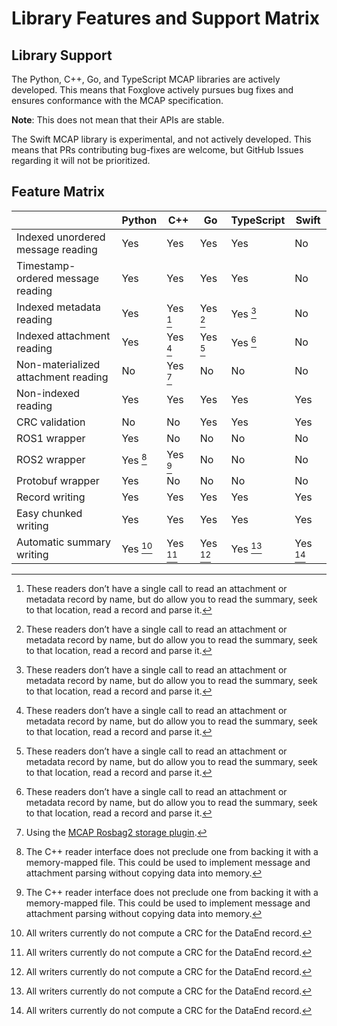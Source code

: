 # Library Features and Support Matrix

## Library Support

The Python, C++, Go, and TypeScript MCAP libraries are actively developed. This means that Foxglove actively pursues bug fixes and ensures conformance with the MCAP specification.

**Note**: This does not mean that their APIs are stable.

The Swift MCAP library is experimental, and not actively developed. This means that PRs contributing bug-fixes are welcome, but GitHub Issues regarding it will not be prioritized.

## Feature Matrix

|  | Python | C++ | Go | TypeScript | Swift |
| --- | --- | --- | --- | --- | --- |
| Indexed unordered message reading | Yes | Yes | Yes | Yes | No |
| Timestamp-ordered message reading | Yes | Yes | Yes | Yes | No |
| Indexed metadata reading | Yes | Yes [^1] | Yes [^1] | Yes [^1] | No |
| Indexed attachment reading | Yes | Yes [^1] | Yes [^1] | Yes [^1] | No |
| Non-materialized attachment reading | No | Yes [^2] | No | No | No |
| Non-indexed reading | Yes | Yes | Yes | Yes | Yes |
| CRC validation | No | No | Yes | Yes | Yes |
| ROS1 wrapper | Yes | No | No | No | No |
| ROS2 wrapper | Yes [^3] | Yes [^3] | No | No | No |
| Protobuf wrapper | Yes | No | No | No | No |
| Record writing | Yes | Yes | Yes | Yes | Yes |
| Easy chunked writing | Yes | Yes | Yes | Yes | Yes |
| Automatic summary writing | Yes [^4] | Yes [^4] | Yes [^4] | Yes [^4] | Yes [^4] |

[^1]: These readers don’t have a single call to read an attachment or metadata record by name, but do allow you to read the summary, seek to that location, read a record and parse it.
[^2]: Using the [MCAP Rosbag2 storage plugin](https://github.com/ros-tooling/rosbag2_storage_mcap).
[^3]: The C++ reader interface does not preclude one from backing it with a memory-mapped file. This could be used to implement message and attachment parsing without copying data into memory.
[^4]: All writers currently do not compute a CRC for the DataEnd record.
